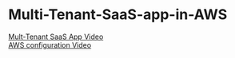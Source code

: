 # Multi-Tenant-SaaS-app-in-AWS
<a href="https://www.youtube.com/watch?v=FfKYLmZyNYE&t">Mult-Tenant SaaS App Video</a> <br>
<a href="https://www.youtube.com/watch?v=IrvuZqyUNIw&t">AWS configuration Video</a>
